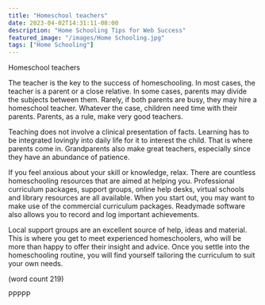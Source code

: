```yaml
---
title: "Homeschool teachers"
date: 2023-04-02T14:31:11-08:00
description: "Home Schooling Tips for Web Success"
featured_image: "/images/Home Schooling.jpg"
tags: ["Home Schooling"]
---
```


Homeschool teachers

The teacher is the key to the success of homeschooling. In most
cases, the teacher is a parent or a close relative. In some cases, 
parents may divide the subjects between them. Rarely, if both 
parents are busy, they may hire a homeschool teacher. Whatever the 
case, children need time with their parents. Parents, as a rule, 
make very good teachers.

Teaching does not involve a clinical presentation of facts. 
Learning has to be integrated lovingly into daily life for it to 
interest the child. That is where parents come in. Grandparents 
also make great teachers, especially since they have an abundance 
of patience. 

If you feel anxious about your skill or knowledge, relax. There 
are countless homeschooling resources that are aimed at helping 
you. Professional curriculum packages, support groups, online help 
desks, virtual schools and library resources are all available. 
When you start out, you may want to make use of the commercial 
curriculum packages. Readymade software also allows you to record 
and log important achievements.

Local support groups are an excellent source of help, ideas and 
material. This is where you get to meet experienced homeschoolers, 
who will be more than happy to offer their insight and advice. 
Once you settle into the homeschooling routine, you will find 
yourself tailoring the curriculum to suit your own needs. 


(word count 219)

PPPPP
